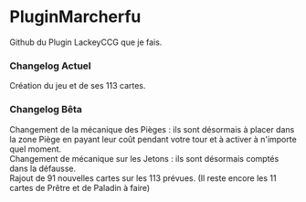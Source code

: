 # PluginMarcherfu
Github du Plugin LackeyCCG que je fais.

### Changelog Actuel
Création du jeu et de ses 113 cartes.

### Changelog Bêta
Changement de la mécanique des Pièges : ils sont désormais à placer dans la zone Piège en payant leur coût pendant votre tour et à activer à n'importe quel moment.  
Changement de mécanique sur les Jetons : ils sont désormais comptés dans la défausse.  
Rajout de 91 nouvelles cartes sur les 113 prévues. (Il reste encore les 11 cartes de Prêtre et de Paladin à faire)
